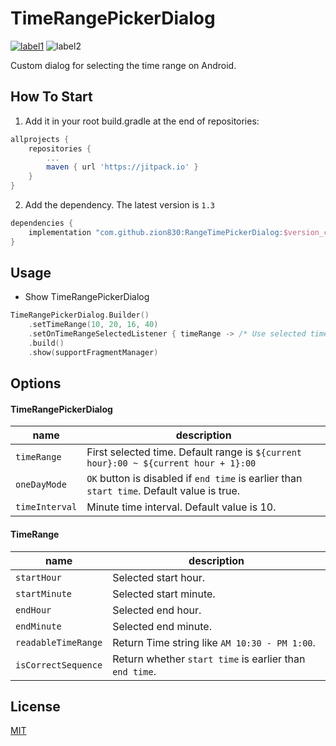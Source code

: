 # TimeRangePickerDialog

[![label1](https://jitpack.io/v/zion830/RangeTimePickerDialog.svg)](https://jitpack.io/#zion830/RangeTimePickerDialog)
![label2](https://img.shields.io/badge/API-21%2B-blue.svg?style=flat)

Custom dialog for selecting the time range on Android.

## How To Start
1. Add it in your root build.gradle at the end of repositories:
```gradle
allprojects {
    repositories {
        ...
        maven { url 'https://jitpack.io' }
    }
}
```
2. Add the dependency. The latest version is `1.3`
```gradle
dependencies {
    implementation "com.github.zion830:RangeTimePickerDialog:$version_code"
}
```
## Usage
- Show TimeRangePickerDialog
```kotlin
TimeRangePickerDialog.Builder()
    .setTimeRange(10, 20, 16, 40)
    .setOnTimeRangeSelectedListener { timeRange -> /* Use selected time range */ }
    .build()
    .show(supportFragmentManager)
```
## Options
#### TimeRangePickerDialog
| name| description|
|---|---|
|`timeRange`|First selected time. Default range is `${current hour}:00 ~ ${current hour + 1}:00`|
| `oneDayMode`| `OK` button is disabled if `end time` is earlier than `start time`. Default value is true.|
| `timeInterval`| Minute time interval. Default value is 10.|

#### TimeRange
| name| description|
|---|---|
|`startHour`|Selected start hour.|
|`startMinute`|Selected start minute.|
|`endHour`|Selected end hour.|
|`endMinute`|Selected end minute.|
| `readableTimeRange`| Return Time string like `AM 10:30 - PM 1:00`.|
| `isCorrectSequence`| Return whether `start time` is earlier than `end time`.|

## License
[MIT](https://choosealicense.com/licenses/mit/)

